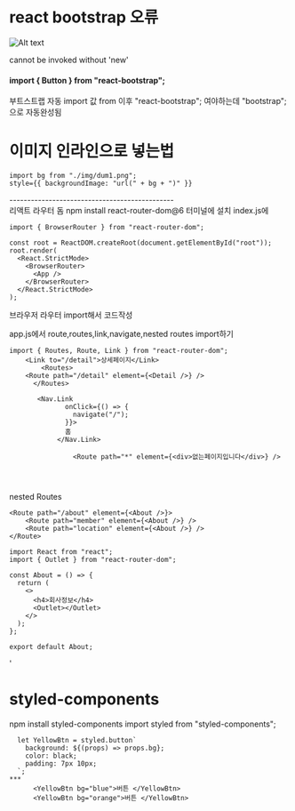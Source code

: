 # react bootstrap 오류

![Alt text](image.png)

cannot be invoked without 'new'

#### import { Button } from "react-bootstrap";

부트스트랩 자동 import 값 from 이후 "react-bootstrap"; 여야하는데 "bootstrap"; 으로 자동완성됨

# 이미지 인라인으로 넣는법

```
import bg from "./img/dum1.png";
style={{ backgroundImage: "url(" + bg + ")" }}
```

----------------------------------------------\
리액트 라우터 돔 npm install react-router-dom@6
터미널에 설치
index.js에

```
import { BrowserRouter } from "react-router-dom";

const root = ReactDOM.createRoot(document.getElementById("root"));
root.render(
  <React.StrictMode>
    <BrowserRouter>
      <App />
    </BrowserRouter>
  </React.StrictMode>
);
```

브라우저 라우터 import해서 코드작성

app.js에서 route,routes,link,navigate,nested routes import하기

```
import { Routes, Route, Link } from "react-router-dom";
    <Link to="/detail">상세페이지</Link>
        <Routes>
    <Route path="/detail" element={<Detail />} />
      </Routes>

       <Nav.Link
              onClick={() => {
                navigate("/");
              }}>
              홈
            </Nav.Link>

                <Route path="*" element={<div>없는페이지입니다</div>} />




```

nested Routes

```
<Route path="/about" element={<About />}>
    <Route path="member" element={<About />} />
    <Route path="location" element={<About />} />
</Route>
```

```
import React from "react";
import { Outlet } from "react-router-dom";

const About = () => {
  return (
    <>
      <h4>회사정보</h4>
      <Outlet></Outlet>
    </>
  );
};

export default About;
```

'

# styled-components

npm install styled-components
import styled from "styled-components";

```
  let YellowBtn = styled.button`
    background: ${(props) => props.bg};
    color: black;
    padding: 7px 10px;
  `;
***
      <YellowBtn bg="blue">버튼 </YellowBtn>
      <YellowBtn bg="orange">버튼 </YellowBtn>
```
